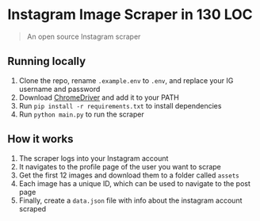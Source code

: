 # Instagram Image Scraper in 130 LOC

> An open source Instagram scraper

## Running locally

1. Clone the repo, rename `.example.env` to `.env`, and replace your IG username and password
2. Download [ChromeDriver](https://googlechromelabs.github.io/chrome-for-testing/#stable) and add it to your PATH
3. Run `pip install -r requirements.txt` to install dependencies
4. Run `python main.py` to run the scraper

## How it works

1. The scraper logs into your Instagram account
2. It navigates to the profile page of the user you want to scrape
3. Get the first 12 images and download them to a folder called `assets`
4. Each image has a unique ID, which can be used to navigate to the post page
4. Finally, create a `data.json` file with info about the instagram account scraped
